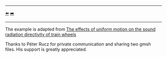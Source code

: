 ***
[⬅️](../066/README.md "Previous example")
[➡️](../068/README.md "Next example")
***

The example is adapted from [The effects of uniform motion on the sound radiation directivity of train wheels](https://pub.dega-akustik.de/DAS-DAGA_2025/files/upload/paper/540.pdf)

Thanks to Péter Rucz for private communication and sharing two gmsh files. His support is greatly appreciated.
